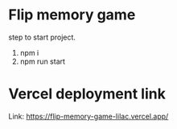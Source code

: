 # Flip memory game

step to start project.

1. npm i
2. npm run start

# Vercel deployment link

Link: https://flip-memory-game-lilac.vercel.app/
